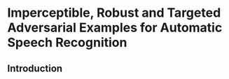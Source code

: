 # Imperceptible, Robust and Targeted Adversarial Examples for Automatic Speech Recognition

## Introduction

